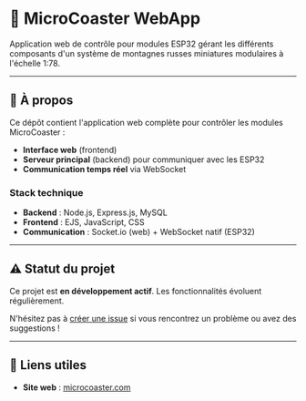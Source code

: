 # 🎢 MicroCoaster WebApp

Application web de contrôle pour modules ESP32 gérant les différents composants d'un système de montagnes russes miniatures modulaires à l'échelle 1:78.

---

## 🚀 À propos

Ce dépôt contient l'application web complète pour contrôler les modules MicroCoaster :
- **Interface web** (frontend)
- **Serveur principal** (backend) pour communiquer avec les ESP32
- **Communication temps réel** via WebSocket

### Stack technique

- **Backend** : Node.js, Express.js, MySQL
- **Frontend** : EJS, JavaScript, CSS
- **Communication** : Socket.io (web) + WebSocket natif (ESP32)

---

## ⚠️ Statut du projet

Ce projet est **en développement actif**. Les fonctionnalités évoluent régulièrement.

N'hésitez pas à [créer une issue](https://github.com/Microcoaster/MicroCoasterWebApp/issues) si vous rencontrez un problème ou avez des suggestions !

---

## 🔗 Liens utiles

- **Site web** : [microcoaster.com](https://microcoaster.com)
